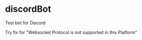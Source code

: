 # discordBot
Test bot for Discord

Try fix for "Websocket Protocol is not supported in this Platform"
